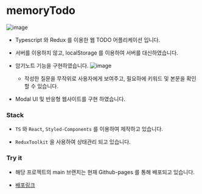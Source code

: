 # memoryTodo
![image](https://user-images.githubusercontent.com/75164778/177763144-50cbde3e-94b2-4e78-8f14-305a8297cc73.png)

- Typescript 와 Redux 를 이용한 웹 TODO 어플리케이션 입니다.

- 서버를 이용하지 않고, localStorage 를 이용하여 서버를 대신하였습니다.

- 암기노트 기능을 구현하였습니다.
![image](https://user-images.githubusercontent.com/75164778/179137336-bedd0a14-8661-472d-aea8-e26ba69ea320.png)

  - 작성한 질문을 무작위로 사용자에게 보여주고, 필요하에 키워드 및 본문을 확인 할 수 있습니다.

- Modal UI 및 반응형 웹사이트를 구현 하였습니다.

### Stack

- `TS` 와 `React`, `Styled-Components` 를 이용하여 제작하고 있습니다.

- `ReduxToolkit` 을 사용하여 상태관리 되고 있습니다.


### Try it

- 해당 프로젝트의 main 브랜치는 현재 Github-pages 를 통해 배포되고 있습니다.

- [배포링크](https://choi-k-rock.github.io/todo/)

